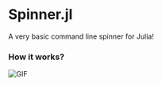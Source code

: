# Spinner.jl
A very basic command line spinner for Julia!

### How it works?
![GIF](http://g.recordit.co/q3jO5VMeSj.gif)
